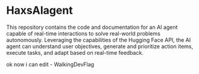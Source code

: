 # HaxsAIagent
This repository contains the code and documentation for an AI agent capable of real-time interactions to solve real-world problems autonomously. Leveraging the capabilities of the Hugging Face API, the AI agent can understand user objectives, generate and prioritize action items, execute tasks, and adapt based on real-time feedback.

ok now i can edit - WalkingDevFlag

